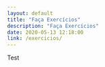 ```yaml
---
layout: default
title: "Faça Exercícios"
description: "Faça Exercícios"
date: 2020-05-13 12:18:00
link: /exercicios/
---
```


Test
